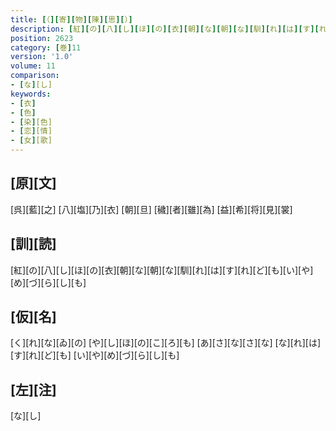 ```yaml
---
title: [（][寄][物][陳][思][）]
description: [紅][の][八][し][ほ][の][衣][朝][な][朝][な][馴][れ][は][す][れ][ど][も][い][や][め][づ][ら][し][も]
position: 2623
category: [巻]11
version: '1.0'
volume: 11
comparison:
- [な][し]
keywords:
- [衣]
- [色]
- [染][色]
- [恋][情]
- [女][歌]
---
```


## [原][文]

[呉][藍][之] [八][塩][乃][衣] [朝][旦] [穢][者][雖][為] [益][希][将][見][裳]

## [訓][読]

[紅][の][八][し][ほ][の][衣][朝][な][朝][な][馴][れ][は][す][れ][ど][も][い][や][め][づ][ら][し][も]

## [仮][名]

[く][れ][な][ゐ][の] [や][し][ほ][の][こ][ろ][も] [あ][さ][な][さ][な] [な][れ][は][す][れ][ど][も] [い][や][め][づ][ら][し][も]

## [左][注]

[な][し]

